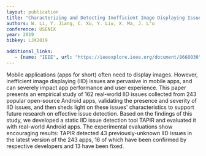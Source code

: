 ```yaml
---
layout: publication
title: "Characterizing and Detecting Inefficient Image Displaying Issues in Android Apps"
authors: W. Li, Y. Jiang, C. Xu, Y. Liu, X. Ma, J. L"u
conference: USENIX
year: 2019
bibkey: LJX2019

additional_links:
   - {name: "IEEE", url: "https://ieeexplore.ieee.org/document/8668030"}
---
```

Mobile applications (apps for short) often need to display images. However, inefficient image displaying (IID) issues are pervasive in mobile apps, and can severely impact app performance and user experience. This paper presents an empirical study of 162 real-world IID issues collected from 243 popular open-source Android apps, validating the presence and severity of IID issues, and then sheds light on these issues' characteristics to support future research on effective issue detection. Based on the findings of this study, we developed a static IID issue detection tool TAPIR and evaluated it with real-world Android apps. The experimental evaluations show encouraging results: TAPIR detected 43 previously-unknown IID issues in the latest version of the 243 apps, 16 of which have been confirmed by respective developers and 13 have been fixed.

